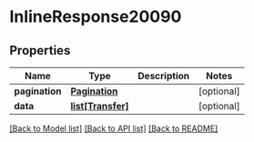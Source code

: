 # InlineResponse20090

## Properties
Name | Type | Description | Notes
------------ | ------------- | ------------- | -------------
**pagination** | [**Pagination**](Pagination.md) |  | [optional] 
**data** | [**list[Transfer]**](Transfer.md) |  | [optional] 

[[Back to Model list]](../README.md#documentation-for-models) [[Back to API list]](../README.md#documentation-for-api-endpoints) [[Back to README]](../README.md)


